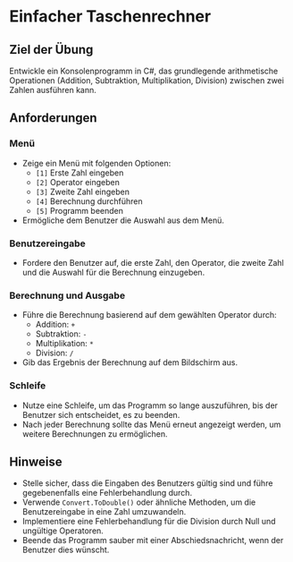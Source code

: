 # Einfacher Taschenrechner

## Ziel der Übung

Entwickle ein Konsolenprogramm in C#, das grundlegende arithmetische Operationen (Addition, Subtraktion, Multiplikation, Division) zwischen zwei Zahlen ausführen kann.

## Anforderungen

### Menü

- Zeige ein Menü mit folgenden Optionen:
  - `[1]` Erste Zahl eingeben
  - `[2]` Operator eingeben
  - `[3]` Zweite Zahl eingeben
  - `[4]` Berechnung durchführen
  - `[5]` Programm beenden
- Ermögliche dem Benutzer die Auswahl aus dem Menü.

### Benutzereingabe

- Fordere den Benutzer auf, die erste Zahl, den Operator, die zweite Zahl und die Auswahl für die Berechnung einzugeben.

### Berechnung und Ausgabe

- Führe die Berechnung basierend auf dem gewählten Operator durch:
  - Addition: `+`
  - Subtraktion: `-`
  - Multiplikation: `*`
  - Division: `/`
- Gib das Ergebnis der Berechnung auf dem Bildschirm aus.

### Schleife

- Nutze eine Schleife, um das Programm so lange auszuführen, bis der Benutzer sich entscheidet, es zu beenden.
- Nach jeder Berechnung sollte das Menü erneut angezeigt werden, um weitere Berechnungen zu ermöglichen.

## Hinweise

- Stelle sicher, dass die Eingaben des Benutzers gültig sind und führe gegebenenfalls eine Fehlerbehandlung durch.
- Verwende `Convert.ToDouble()` oder ähnliche Methoden, um die Benutzereingabe in eine Zahl umzuwandeln.
- Implementiere eine Fehlerbehandlung für die Division durch Null und ungültige Operatoren.
- Beende das Programm sauber mit einer Abschiedsnachricht, wenn der Benutzer dies wünscht.
